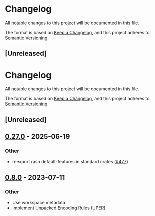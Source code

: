 # Changelog

All notable changes to this project will be documented in this file.

The format is based on [Keep a Changelog](https://keepachangelog.com/en/1.0.0/),
and this project adheres to [Semantic Versioning](https://semver.org/spec/v2.0.0.html).

## [Unreleased]
# Changelog
All notable changes to this project will be documented in this file.

The format is based on [Keep a Changelog](https://keepachangelog.com/en/1.0.0/),
and this project adheres to [Semantic Versioning](https://semver.org/spec/v2.0.0.html).

## [Unreleased]

## [0.27.0](https://github.com/librasn/rasn/compare/rasn-atn-cpdlc-v0.26.6...rasn-atn-cpdlc-v0.27.0) - 2025-06-19

### Other

- reexport rasn default-features in standard crates ([#477](https://github.com/librasn/rasn/pull/477))

## [0.8.0](https://github.com/XAMPPRocky/rasn/compare/rasn-cap-v0.7.0...rasn-cap-v0.8.0) - 2023-07-11

### Other
- Use workspace metadata
- Implement Unpacked Encoding Rules (UPER)
